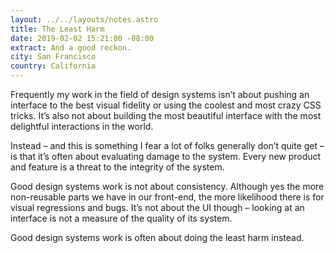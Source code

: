 ```yaml
---
layout: ../../layouts/notes.astro
title: The Least Harm
date: 2019-02-02 15:21:00 -08:00
extract: And a good reckon.
city: San Francisco
country: California
---
```


Frequently my work in the field of design systems isn’t about pushing an interface to the best visual fidelity or using the coolest and most crazy CSS tricks. It’s also not about building the most beautiful interface with the most delightful interactions in the world.

Instead – and this is something I fear a lot of folks generally don’t quite get – is that it’s often about evaluating damage to the system. Every new product and feature is a threat to the integrity of the system.

Good design systems work is not about consistency. Although yes the more non-reusable parts we have in our front-end, the more likelihood there is for visual regressions and bugs. It’s not about the UI though – looking at an interface is not a measure of the quality of its system.

Good design systems work is often about doing the least harm instead.
